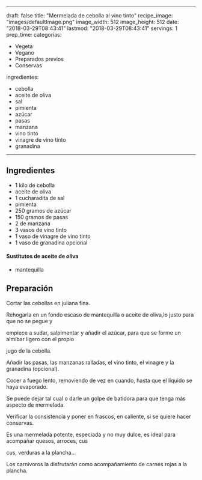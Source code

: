 
---
draft: false
title: "Mermelada de cebolla al vino tinto"
recipe_image: "images/defaultImage.png"
image_width: 512
image_height: 512
date: "2018-03-29T08:43:41"
lastmod: "2018-03-29T08:43:41"
servings: 1
prep_time: 
categorias:
  - Vegeta
  - Vegano
  - Preparados previos
  - Conservas

ingredientes:
  - cebolla
  - aceite de oliva
  - sal
  - pimienta
  - azúcar
  - pasas
  - manzana
  - vino tinto
  - vinagre de vino tinto
  - granadina
---

## Ingredientes
- 1 kilo de cebolla
- aceite de oliva
- 1 cucharadita de sal
- pimienta
- 250 gramos de azúcar
- 150 gramos de pasas
- 2  de manzana
- 3 vasos de vino tinto
- 1 vaso de vinagre de vino tinto
- 1 vaso de granadina opcional
#### Sustitutos de aceite de oliva
- mantequilla

## Preparación
Cortar las cebollas en juliana fina.

Rehogarla en un fondo escaso de mantequilla o aceite de oliva,lo justo para que no se pegue y

empiece a sudar, salpimentar y añadir el azúcar, para que se forme un almíbar ligero con el propio

jugo de la cebolla.

Añadir las pasas, las manzanas ralladas, el vino tinto, el vinagre y la granadina (opcional).

Cocer a fuego lento, removiendo de vez en cuando, hasta que el líquido se haya evaporado.

Se puede dejar tal cual o darle un golpe de batidora para que tenga más aspecto de mermelada.

Verificar la consistencia y poner en frascos, en caliente, si se quiere hacer conservas.

Es una mermelada potente, especiada y no muy dulce, es ideal para acompañar quesos, arroces, cus

cus, verduras a la plancha...

Los carnivoros la disfrutarán como acompañamiento de carnes rojas a la plancha.


